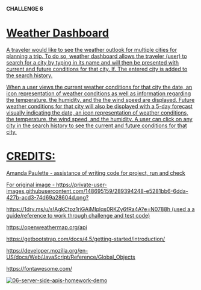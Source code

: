 **CHALLENGE 6**


<u>**Weather Dashboard**<u>
================================================

A traveler would like to see the weather outlook for multiple cities for planning a trip. To do so, weather dashboard allows the traveler (user) to search for a city by typing in its name and will then be presented with current and future conditions for that city.  If.  The entered city is added to the search history.

When a user views the current weather conditions for that city the date, an icon representation of weather conditions as well as information regarding the temperature, the humidity, and the the wind speed are displayed.  Future weather conditions for that city will also be displayed with a 5-day forecast visually indicating the date, an icon representation of weather conditions, the temperature, the wind speed, and the humidity.  A user can click on any city in the search history to see the current and future conditions for that city.

<u>**CREDITS:**<u>
================================================

Amanda Paulette - assistance of writing code for project, run and check

For original image - https://private-user-images.githubusercontent.com/148695159/289394248-e5281bb6-6dda-427b-acd3-74d69a28604d.png?

https://1drv.ms/u/s!AgkCtpz1riGAiMIplqs0RKZy6fRa4A?e=N0788h (used a a guide/reference to work through challenge and test code)

https://openweathermap.org/api

https://getbootstrap.com/docs/4.5/getting-started/introduction/

  
https://developer.mozilla.org/en-US/docs/Web/JavaScript/Reference/Global_Objects

https://fontawesome.com/

![06-server-side-apis-homework-demo](https://github.com/Hibble32985/Peebster_SNL/assets/148695159/e5281bb6-6dda-427b-acd3-74d69a28604d)
